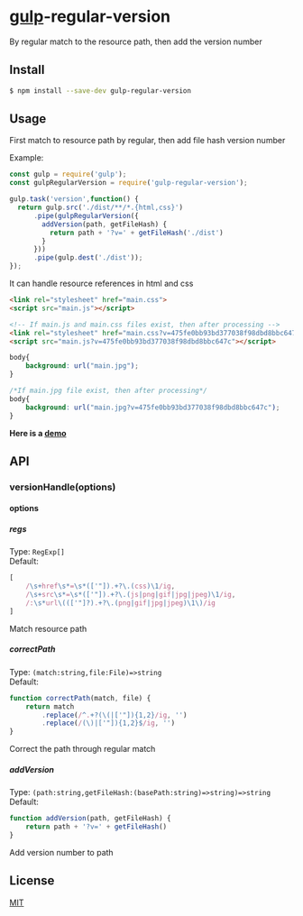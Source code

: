 [gulp](https://github.com/wearefractal/gulp)-regular-version
================

By regular match to the resource path, then add the version number

## Install

```bash
$ npm install --save-dev gulp-regular-version
```

## Usage

First match to resource path by regular, 
then add file hash version number

Example:
```javascript
const gulp = require('gulp');
const gulpRegularVersion = require('gulp-regular-version');

gulp.task('version',function() {
  return gulp.src('./dist/**/*.{html,css}')
      .pipe(gulpRegularVersion({
        addVersion(path, getFileHash) {
          return path + '?v=' + getFileHash('./dist')
        }
      }))
      .pipe(gulp.dest('./dist'));
});
```

It can handle resource references in html and css

```html
<link rel="stylesheet" href="main.css">
<script src="main.js"></script>

<!-- If main.js and main.css files exist, then after processing -->
<link rel="stylesheet" href="main.css?v=475fe0bb93bd377038f98dbd8bbc647c">
<script src="main.js?v=475fe0bb93bd377038f98dbd8bbc647c"></script>
```

```css
body{
    background: url("main.jpg");
}

/*If main.jpg file exist, then after processing*/
body{
    background: url("main.jpg?v=475fe0bb93bd377038f98dbd8bbc647c");
}
```

**Here is a [demo](https://github.com/yujingwyh/gulp-template)**

## API

### versionHandle(options)

#### options

##### regs

Type: `RegExp[]`<br>
Default: 
```javascript
[
    /\s+href\s*=\s*(['"]).+?\.(css)\1/ig,
    /\s+src\s*=\s*(['"]).+?\.(js|png|gif|jpg|jpeg)\1/ig,
    /:\s*url\((['"]?).+?\.(png|gif|jpg|jpeg)\1\)/ig
]
```

Match resource path

##### correctPath

Type: `(match:string,file:File)=>string`<br>
Default: 
```javascript
function correctPath(match, file) {
    return match
        .replace(/^.+?(\(|['"]){1,2}/ig, '')
        .replace(/(\)|['"]){1,2}$/ig, '')
}
```

Correct the path through regular match

##### addVersion

Type: `(path:string,getFileHash:(basePath:string)=>string)=>string`<br>
Default: 
```javascript
function addVersion(path, getFileHash) {
    return path + '?v=' + getFileHash()
}
```

Add version number to path

## License

[MIT](http://opensource.org/licenses/MIT)
